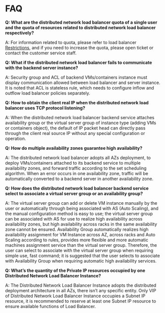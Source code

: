 # FAQ

**Q: What are the distributed network load balancer quota of a single user and the quota of resources related to distributed network load balancer respectively?**

A: For information related to quota, please refer to load balancer [Restrictions](../Introduction/Restrictions.md), and if you need to increase the quota, please open ticket or contact the customer service staff.

**Q: What if the distributed network load balancer fails to communicate with the backend server instance?**

A: Security group and ACL of backend VMs/containers instance must display communication allowed between load balancer and server instance. It is noted that ACL is stateless rule, which needs to configure inflow and outflow load balancer policies separately.

**Q: How to obtain the client real IP when the distributed network load balancer uses TCP protocol listening?**

A: When the distributed network load balancer backend service attaches availability group or the virtual server group of instance type (adding VMs or containers object), the default of IP packet head can directly pass through the client real source IP without any special configuration or operation.
   
**Q: How do multiple availability zones guarantee high availability?**

A: The distributed network load balancer adopts all AZs deployment, to deploy VMs/containers attached to its backend service to multiple availability zones, and forward traffic according to the set scheduling algorithm. When an error occurs in one availability zone, traffic will be automatically converted to a backend server in another availability zone.

   
**Q: How does the distributed network load balancer backend service select to associate a virtual server group or an availability group?**

A: The virtual server group can add or delete VM instance manually by the user or automatically through being associated with AS (Auto Scaling), and the manual configuration method is easy to use; the virtual server group can be associated with AS for use to realize high availability across availability zones, but high availability across racks in the same availability zone cannot be ensured. Availability Group automatically realizes high availability assignment for VM Instance across AZ, across racks and Auto Scaling according to rules, provides more flexible and more automatic machines assignment service than the virtual server group. Therefore, the user can select to associate with the virtual server group when requiring simple use, fast command; it is suggested that the user selects to associate with Availability Group when requiring automatic high availability services.

   
**Q: What’s the quantity of the Private IP resources occupied by one Distributed Network Load Balancer Instance?**

A: The Distributed Network Load Balancer Instance adopts the distributed deployment architecture in all AZs, there isn’t any specific entity. Only VIP of Distributed Network Load Balancer Instance occupies a Subnet IP resource, it is recommended to reserve at least one Subnet IP resource to ensure available functions of Load Balancer.
